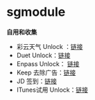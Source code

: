 # sgmodule

**自用和收集**

* 彩云天气 Unlock ：[链接](https://raw.githubusercontent.com/Maasea/sgmodule/master/ColorWeather.sgmodule)
* Duet Unlock：[链接](https://raw.githubusercontent.com/Maasea/sgmodule/master/duet.sgmodule)
* Enpass Unlock： [链接](https://raw.githubusercontent.com/Maasea/sgmodule/master/enpass.sgmodule)
* Keep 去除广告：[链接](https://raw.githubusercontent.com/Maasea/sgmodule/master/KeepRemoveAds.sgmodule)
* JD 签到：[链接](https://raw.githubusercontent.com/Maasea/sgmodule/master/JD_DailyBonus.sgmodule)
* ITunes试用 Unlock：[链接](https://raw.githubusercontent.com/Maasea/sgmodule/master/verifyReceipt.sgmodule)


